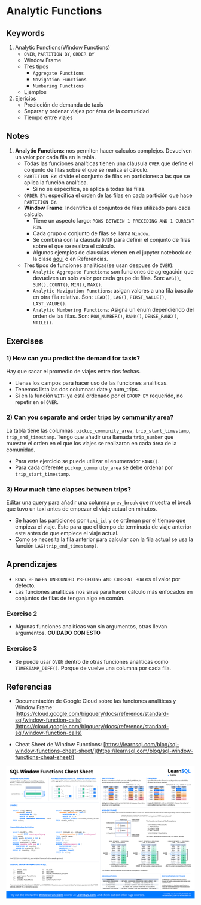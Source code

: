 # Analytic Functions

## Keywords

1. Analytic Functions(Window Functions)
   * `OVER`, `PARTITION BY`, `ORDER BY`
   * Window Frame
   * Tres tipos
      * `Aggregate Functions`
      * `Navigation Functions`
      * `Numbering Functions`
   * Ejemplos
2. Ejericios
   * Predicción de demanda de taxis
   * Separar y ordenar viajes por área de la comunidad
   * Tiempo entre viajes

## Notes

1. **Analytic Functions**: nos permiten hacer calculos complejos. Devuelven un valor por cada fila en la tabla.
   * Todas las funciones analíticas tienen una cláusula `OVER` que define el conjunto de filas sobre el que se realiza el cálculo.
   * `PARTITION BY`: divide el conjunto de filas en particiones a las que se aplica la función analítica.
     * Si no se especifica, se aplica a todas las filas.
   * `ORDER BY`: especifica el orden de las filas en cada partición que hace `PARTITION BY`.
   * **Window Frame**: Indentifica el conjuntos de filas utilizado para cada calculo.
      * Tiene un aspecto largo: `ROWS BETWEEN 1 PRECEDING AND 1 CURRENT ROW`.
      * Cada grupo o conjunto de filas se llama `Window`.
      * Se combina con la clausula `OVER` para definir el conjunto de filas sobre el que se realiza el cálculo.
      * Algunos ejemplos de clausulas vienen en el jupyter notebook de la clase [aquí](analytic-functions.ipynb) o en Referencias.
   * Tres tipos de funciones analíticas(se usan despues de `OVER`):
      * `Analytic Aggregate Functions`: son funciones de agregación que devuelven un solo valor por cada grupo de filas. Son: `AVG()`, `SUM()`, `COUNT()`, `MIN()`, `MAX()`.
      * `Analytic Navigation Functions`: asigan valores a una fila basado en otra fila relativa. Son: `LEAD()`, `LAG()`, `FIRST_VALUE()`, `LAST_VALUE()`.
      * `Analytic Numbering Functions`: Asigna un enum dependiendo del orden de las filas. Son: `ROW_NUMBER()`, `RANK()`, `DENSE_RANK()`, `NTILE()`.

## Exercises

### 1) How can you predict the demand for taxis?

Hay que sacar el promedio de viajes entre dos fechas.

* Llenas los campos para hacer uso de las funciones analíticas.
* Tenemos lista las dos columnas: date y num_trips.
* Si en la función `WITH` ya está ordenado por el `GROUP BY` requerido, no repetir en el `OVER`.

### 2) Can you separate and order trips by community area?

La tabla tiene las columnas: `pickup_community_area`, `trip_start_timestamp`, `trip_end_timestamp`.
Tengo que añadir una llamada `trip_number` que muestre el orden en el que los viajes se realizaron en cada área de la comunidad.

* Para este ejercicio se puede utilizar el enumerador `RANK()`.
* Para cada diferente `pickup_community_area` se debe ordenar por `trip_start_timestamp`.

### 3) How much time elapses between trips?

Editar una query para añadir una columna `prev_break` que muestra el break que tuvo un taxi antes de empezar el viaje actual en minutos.

* Se hacen las particiones por `taxi_id`, y se ordenan por el tiempo que empieza el viaje. Esto para que el tiempo de terminada de viaje anterior este antes de que empiece el viaje actual.
* Como se necesita la fila anterior para calcular con la fila actual se usa la función `LAG(trip_end_timestamp)`.

## Aprendizajes

* `ROWS BETWEEN UNBOUNDED PRECEDING AND CURRENT ROW` es el valor por defecto.
* Las funciones analíticas nos sirve para hacer cálculo más enfocados en conjuntos de filas de tengan algo en común.

### Exercise 2

* Algunas funciones analíticas van sin argumentos, otras llevan argumentos. **CUIDADO CON ESTO**

### Exercise 3

* Se puede usar `OVER` dentro de otras funciones analíticas como `TIMESTAMP_DIFF()`. Porque de vuelve una columna por cada fila.

## Referencias

* Documentación de Google Cloud sobre las funciones analíticas y Window Frame:
[https://cloud.google.com/bigquery/docs/reference/standard-sql/window-function-calls](https://cloud.google.com/bigquery/docs/reference/standard-sql/window-function-calls)

* Cheat Sheet de Window Functions:
[https://learnsql.com/blog/sql-window-functions-cheat-sheet/](https://learnsql.com/blog/sql-window-functions-cheat-sheet/)

![Cheat Sheet](Window_Functions_Cheat_Sheet_page_1.png)
